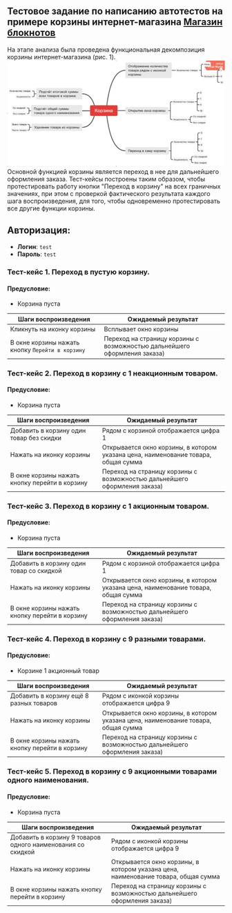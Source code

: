 ## Тестовое задание по написанию автотестов на примере корзины интернет-магазина [Магазин блокнотов](https://enotes.pointschool.ru/login)
На этапе анализа была проведена функциональная декомпозиция корзины интернет-магазина (рис. 1).
![рис. 1](/pict/1.png "рис. 1")
Основной функцией корзины является переход в нее для дальнейшего оформления заказа. Тест-кейсы  построены таким образом, чтобы протестировать работу кнопки "Переход в корзину" на всех граничных значениях, при этом с проверкой фактического результата каждого шага воспроизведения, для того, чтобы одновременно протестировать все другие функции корзины.
## Авторизация:
- **Логин**: `test`
- **Пароль**: `test`

### Тест-кейс 1. Переход в пустую корзину.
#### Предусловие: 
- Корзина пуста

| **Шаги воспроизведения** | **Ожидаемый результат** |
|----|----|
| Кликнуть на иконку корзины | Всплывает окно корзины |
| В окне корзины нажать кнопку `Перейти в корзину` | Переход на страницу корзины с возможностью дальнейшего оформления заказа) |
### Тест-кейс 2. Переход в корзину с 1 неакционным товаром.
#### Предусловие: 
- Корзина пуста

| **Шаги воспроизведения** | **Ожидаемый результат** |
|----|----|
| Добавить в корзину один товар без скидки| Рядом с корзиной отображается цифра 1 |
| Нажать на иконку корзины | Открывается окно корзины, в котором указана цена, наименование товара, общая сумма |
| В окне корзины нажать кнопку перейти в корзину| Переход на страницу корзины с возможностью дальнейшего оформления заказа)|
### Тест-кейс 3. Переход в корзину с 1 акционным товаром.
#### Предусловие: 
- Корзина пуста

| **Шаги воспроизведения** | **Ожидаемый результат** |
|----|----|
| Добавить в корзину один товар со скидкой | Рядом с корзиной отображается цифра 1 |
| Нажать на иконку корзины | Открывается окно корзины, в котором указана цена, наименование товара, общая сумма |
| В окне корзины нажать кнопку перейти в корзину| Переход на страницу корзины с возможностью дальнейшего оформления заказа)|
### Тест-кейс 4. Переход в корзину с 9 разными товарами. 
#### Предусловие: 
- Корзине 1 акционный товар

| **Шаги воспроизведения** | **Ожидаемый результат** |
|----|----|
| Добавить в корзину ещё 8 разных товаров | Рядом с иконкой корзины отображается цифра 9 |
| Нажать на иконку корзины | Открывается окно корзины, в котором указана цена, наименование товара, общая сумма |
| В окне корзины нажать кнопку перейти в корзину | Переход на страницу корзины с возможностью дальнейшего оформления заказа)|
### Тест-кейс 5. Переход в корзину с 9 акционными товарами одного наименования.
#### Предусловие: 
- Корзина пуста

| **Шаги воспроизведения** | **Ожидаемый результат** |
|----|----|
| Добавить в корзину 9 товаров одного наименования со скидкой | Рядом с иконкой корзины отображается цифра 9 |
| Нажать на иконку корзины | Открывается окно корзины, в котором указана цена, наименование товара, общая сумма |
| В окне корзины нажать кнопку перейти в корзину | Переход на страницу корзины с возможностью дальнейшего оформления заказа)|
